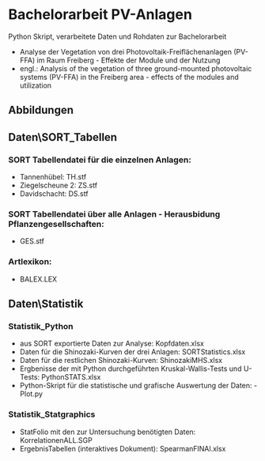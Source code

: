 # Bachelorarbeit PV-Anlagen
 
Python Skript, verarbeitete Daten und Rohdaten zur Bachelorarbeit 
- Analyse der Vegetation von drei Photovoltaik-Freiflächenanlagen (PV-FFA) im Raum Freiberg - Effekte der Module und der Nutzung
- engl.: Analysis of the vegetation of three ground-mounted photovoltaic systems (PV-FFA) in the Freiberg area - effects of the modules and utilization

## Abbildungen

## Daten\SORT_Tabellen
### SORT Tabellendatei für die einzelnen Anlagen:
- Tannenhübel: TH.stf
- Ziegelscheune 2: ZS.stf
- Davidschacht: DS.stf
### SORT Tabellendatei über alle Anlagen - Herausbidung Pflanzengesellschaften:
- GES.stf
### Artlexikon:
- BALEX.LEX
## Daten\Statistik
### Statistik_Python
- aus SORT exportierte Daten zur Analyse: Kopfdaten.xlsx
- Daten für die Shinozaki-Kurven der drei Anlagen: SORTStatistics.xlsx
- Daten für die restlichen Shinozaki-Kurven: ShinozakiMHS.xlsx
- Ergbenisse der mit Python durchgeführten Kruskal-Wallis-Tests und U-Tests: PythonSTATS.xlsx
- Python-Skript für die statistische und grafische Auswertung der Daten: - Plot.py
### Statistik_Statgraphics
- StatFolio mit den zur Untersuchung benötigten Daten: KorrelationenALL.SGP
- ErgebnisTabellen (interaktives Dokument): SpearmanFINAl.xlsx




